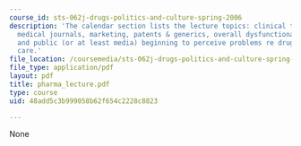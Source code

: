 ```yaml
---
course_id: sts-062j-drugs-politics-and-culture-spring-2006
description: 'The calendar section lists the lecture topics: clinical trials, FDA,
  medical journals, marketing, patents & generics, overall dysfunctional situation
  and public (or at least media) beginning to perceive problems re drugs & health
  care.'
file_location: /coursemedia/sts-062j-drugs-politics-and-culture-spring-2006/48add5c3b999058b62f654c2228c8823_pharma_lecture.pdf
file_type: application/pdf
layout: pdf
title: pharma_lecture.pdf
type: course
uid: 48add5c3b999058b62f654c2228c8823

---
```

None